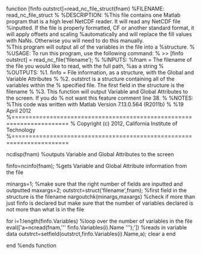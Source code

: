 function [finfo outstrct]=read_nc_file_struct(fnam)
%FILENAME:  read_nc_file_struct
%
%DESCRIPTION:
%This file contains one Matlab program that is a high level NetCDF reader.  It will read any NetCDF file
%inputted.  If the file is properly formatted, CF or another standard format, it will apply offsets and scaling
%automatically and will replace the fill values with NaNs.  Otherwise you will need to do this manually.  
%This program will output all of the variables in the file into a
%structure.
%
%USAGE:  To run this program, use the following command:
%   >> [finfo outstrct] = read_nc_file('filename');
%
%INPUTS:
%fnam = The filename of the file you would like to read, with the full path,
%as a string
%
%OUTPUTS:
%1. finfo = File information, as a structure, with the Global and Variable Attributes
%
%2. outstrct is a structure containing all of the variables within the
%   specified file.  The first field in the structure is the filename
%
%3. This function will output Variable and Global Attributes to the screen.  If you do
%   not want this feature comment line 38.
%
%NOTES:
%This code was written with Matlab Version 7.13.0.564 (R2011b)
%
%19 April 2012
%======================================================================
% Copyright (c) 2012, California Institute of Technology
%======================================================================


ncdisp(fnam)        %outputs Variable and Global Attributes to the screen

finfo=ncinfo(fnam); %gets Variable and Global Attribute information from the file

minargs=1;      %make sure that the right number of fields are inputted and outputted
maxargs=2;
outstrct=struct('filename',fnam);      %first field in the structure is the filename
nargoutchk(minargs,maxargs)     %check if more than just finfo is declared but make sure that the number of variables declared is not more than what is in the file

for i=1:length(finfo.Variables)         %loop over the number of variables in the file
    eval(['a=ncread(fnam,''' finfo.Variables(i).Name ''');'])    %reads in variable data
    outstrct=setfield(outstrct,finfo.Variables(i).Name,a);
    clear a
end

end     %ends function

